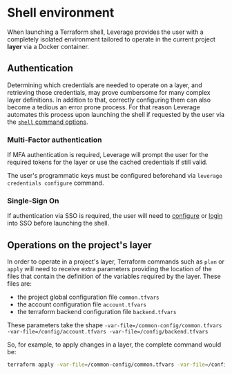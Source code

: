 # Shell environment

When launching a Terraform shell, Leverage provides the user with a completely isolated environment tailored to operate in the current project **layer** via a Docker container.

## Authentication
Determining which credentials are needed to operate on a layer, and retrieving those credentials, may prove cumbersome for many complex layer definitions. In addition to that, correctly configuring them can also become a tedious an error prone process. For that reason Leverage automates this process upon launching the shell if requested by the user via the [`shell` command options](./reference/terraform.md#shell).

### Multi-Factor authentication
If MFA authentication is required, Leverage will prompt the user for the required tokens for the layer or use the cached credentials if still valid.

The user's programmatic keys must be configured beforehand via `leverage credentials configure` command.

### Single-Sign On
If authentication via SSO is required, the user will need to [configure](./reference/aws.md#configure-sso) or [login](./reference/aws.md#sso-login) into SSO before launching the shell.

## Operations on the project's layer
In order to operate in a project's layer, Terraform commands such as `plan` or `apply` will need to receive extra parameters providing the location of the files that contain the definition of the variables required by the layer. These files are:

* the project global configuration file `common.tfvars`
* the account configuration file `account.tfvars`
* the terraform backend configuration file `backend.tfvars`


These parameters take the shape `-var-file=/common-config/common.tfvars -var-file=/config/account.tfvars -var-file=/config/backend.tfvars`


So, for example, to apply changes in a layer, the complete command would be:
``` bash
terraform apply -var-file=/common-config/common.tfvars -var-file=/config/account.tfvars -var-file=/config/backend.tfvars
```
